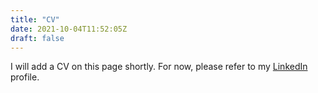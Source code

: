 ```yaml
---
title: "CV"
date: 2021-10-04T11:52:05Z
draft: false
---
```


I will add a CV on this page shortly. For now, please refer to my [LinkedIn](https://www.linkedin.com/in/david-beck-31442743/) profile.

